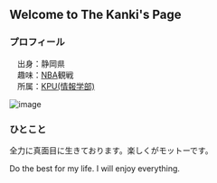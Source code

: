 ## Welcome to The Kanki's Page

### プロフィール

　出身：静岡県<br>
　趣味：[NBA](https://nba.rakuten.co.jp/)観戦<br>
　所属：[KPU](https://kaishi-pu.ac.jp/)[(情報学部)](https://kaishi-pu.ac.jp/department/ict/)
 
![image](https://user-images.githubusercontent.com/95011598/143999387-12011a8b-d92b-475a-b513-fcffd264745a.png)

### ひとこと

全力に真面目に生きております。楽しくがモットーです。

Do the best for my life. I will enjoy everything.

